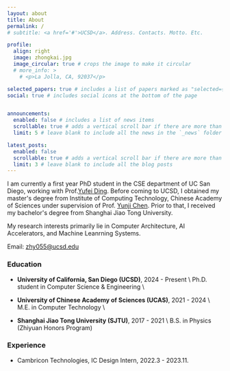 ```yaml
---
layout: about
title: About
permalink: /
# subtitle: <a href='#'>UCSD</a>. Address. Contacts. Motto. Etc.

profile:
  align: right
  image: zhongkai.jpg
  image_circular: true # crops the image to make it circular
  # more_info: >
    # <p>La Jolla, CA, 92037</p>

selected_papers: true # includes a list of papers marked as "selected={true}"
social: true # includes social icons at the bottom of the page


announcements:
  enabled: false # includes a list of news items
  scrollable: true # adds a vertical scroll bar if there are more than 3 news items
  limit: 5 # leave blank to include all the news in the `_news` folder

latest_posts:
  enabled: false
  scrollable: true # adds a vertical scroll bar if there are more than 3 new posts items
  limit: 3 # leave blank to include all the blog posts
---
```

I am currently a first year PhD student in the CSE department of UC San Diego, working with Prof.[Yufei Ding](https://picassolab.squarespace.com/yufei). Before coming to UCSD, I obtained my master's degree from Institute of Computing Technology, Chinese Academy of Sciences under supervision of Prof. [Yunji Chen](https://novel.ict.ac.cn/ychen/). Prior to that, I received my bachelor's degree from Shanghai Jiao Tong University.

My research interests primarily lie in Computer Architecture, AI Accelerators, and Machine Leanrning Systems.
<!-- , aimming for efficiently deploying AI algorithms in vareid hardware. -->

Email: zhy055@ucsd.edu

<!-- Write your biography here. Tell the world about yourself. Link to your favorite [subreddit](http://reddit.com). You can put a picture in, too. The code is already in, just name your picture `prof_pic.jpg` and put it in the `img/` folder.

Put your address / P.O. box / other info right below your picture. You can also disable any of these elements by editing `profile` property of the YAML header of your `_pages/about.md`. Edit `_bibliography/papers.bib` and Jekyll will render your [publications page](/al-folio/publications/) automatically.

Link to your social media connections, too. This theme is set up to use [Font Awesome icons](https://fontawesome.com/) and [Academicons](https://jpswalsh.github.io/academicons/), like the ones below. Add your Facebook, Twitter, LinkedIn, Google Scholar, or just disable all of them. -->
<!-- <br>
<br>
<br>
<br>
<br>
<br>
<br> -->

### Education

- **University of California, San Diego (UCSD)**, 2024 - Present \\
  Ph.D. student in Computer Science & Engineering \\
  <!-- Advisor: Prof. [Yufei Ding](https://picassolab.squarespace.com/yufei) -->

- **University of Chinese Academy of Sciences (UCAS)**, 2021 - 2024 \\
  M.E. in Computer Technology \\
  <!-- Advisor: Prof. [Yunji Chen](https://novel.ict.ac.cn/ychen/) -->

- **Shanghai Jiao Tong University (SJTU)**, 2017 - 2021 \\
  B.S. in Physics (Zhiyuan Honors Program)


### Experience

- Cambricon Technologies, IC Design Intern, 2022.3 - 2023.11.